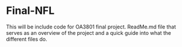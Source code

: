 # Final-NFL
This will be include code for OA3801 final project. 
ReadMe.md file that serves as an overview of the project and a quick guide into what the different files do.  
